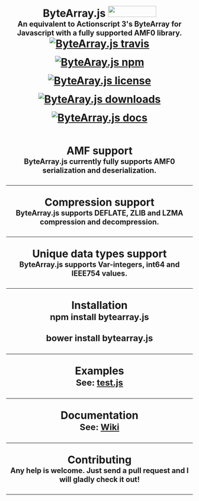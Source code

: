 <h1 align="center">
  <br>
  ByteArray.js <img src="https://raw.githubusercontent.com/benschwarz/bower-badges/gh-pages/badge%402x.png" width="130" height="30">
  <br>
  <sub><sup>An equivalent to Actionscript 3's ByteArray for Javascript with a fully supported AMF0 library.</sup></sub>
  <br>
  <a href="https://travis-ci.org/Zaseth/ByteArray.js"><img src="https://travis-ci.org/Zaseth/ByteArray.js.svg?branch=master" alt="ByteArray.js travis" style= "margin-bottom: 1rem"></a>
  <a href="https://www.npmjs.com/package/bytearray.js"><img src="https://img.shields.io/npm/v/bytearray.js.svg" alt="ByteAray.js npm" style="margin-bottom: 1rem"></a>
  <a href="https://github.com/Zaseth/ByteArray.js/blob/master/LICENSE"><img src="https://img.shields.io/npm/l/bytearray.js.svg" alt="ByteAray.js license" style="margin-bottom: 1rem"></a>
  <a href="https://npm-stat.com/charts.html?package=bytearray.js"><img src="https://img.shields.io/npm/dy/bytearray.js.svg" alt="ByteAray.js downloads" style="margin-bottom: 1rem"></a>
  <a href="https://github.com/Zaseth/ByteArray.js/wiki"><img src="https://img.shields.io/readthedocs/pip/stable.svg" alt="ByteArray.js docs" style="margin-bottom: 1rem"></a>
</h1>

<h1 align="center">
  AMF support
  <br>
  <sub><sup>ByteArray.js currently fully supports AMF0 serialization and deserialization.</sup></sub>
  <hr>
  Compression support
  <br>
  <sub><sup>ByteArray.js supports DEFLATE, ZLIB and LZMA compression and decompression.</sup></sub>
  <hr>
  Unique data types support
  <br>
  <sub><sup>ByteArray.js supports Var-integers, int64 and IEEE754 values.</sup></sub>
  <hr>
  Installation
  <br>
  <sub>npm install bytearray.js</sub>
  
  <sub>bower install bytearray.js</sub>
  <hr>
  Examples
  <br>
  <sub>See: <a href="https://github.com/Zaseth/ByteArray.js/blob/master/Examples/test.js">test.js</a></sub>
  <hr>
  Documentation
  <br>
  <sub>See: <a href="https://github.com/Zaseth/ByteArray.js/wiki">Wiki</a></sub>
  <hr>
  Contributing
  <br>
  <sub><sup>Any help is welcome. Just send a pull request and I will gladly check it out!</sup></sub>
  <hr>
</h1>
